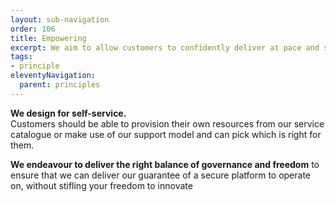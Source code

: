 ```yaml
---
layout: sub-navigation
order: 106
title: Empowering
excerpt: We aim to allow customers to confidently deliver at pace and scale.
tags:
- principle
eleventyNavigation:
  parent: principles
---
```

**We design for self-service.** \
Customers should be able to provision their own resources from our service catalogue or make use of our support model and can pick which is right for them.

**We endeavour to deliver the right balance of governance and freedom** to ensure that we can deliver our guarantee of a secure platform to operate on, without stifling your freedom to innovate
